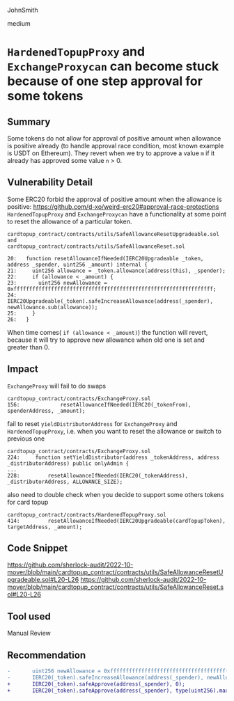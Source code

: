 JohnSmith

medium

# `HardenedTopupProxy` and `ExchangeProxycan` can become stuck because of one step approval for some tokens

## Summary
Some tokens do not allow for approval of positive amount when allowance is positive already (to handle approval race condition, most known example is USDT on Ethereum).
They revert when we try to approve a value `m` if it already has approved some value `n` > 0.
## Vulnerability Detail
Some ERC20 forbid the approval of positive amount when the allowance is positive:
<https://github.com/d-xo/weird-erc20#approval-race-protections>
`HardenedTopupProxy` and `ExchangeProxycan` have a functionality at some point to reset the allowance of a particular token.

  ```solidity
cardtopup_contract/contracts/utils/SafeAllowanceResetUpgradeable.sol
and
cardtopup_contract/contracts/utils/SafeAllowanceReset.sol

20:   function resetAllowanceIfNeeded(IERC20Upgradeable _token, address _spender, uint256 _amount) internal {
21:     uint256 allowance = _token.allowance(address(this), _spender);
22:     if (allowance < _amount) {
23:       uint256 newAllowance = 0xffffffffffffffffffffffffffffffffffffffffffffffffffffffffffffffff;
24:       IERC20Upgradeable(_token).safeIncreaseAllowance(address(_spender), newAllowance.sub(allowance));
25:     }
26:   }
```

When time comes( `if (allowance < _amount)`) the function will revert, because it will try to approve new allowance when old one is set and greater than 0.

## Impact
`ExchangeProxy` will fail to do swaps
```solidity
cardtopup_contract/contracts/ExchangeProxy.sol
156:             resetAllowanceIfNeeded(IERC20(_tokenFrom), spenderAddress, _amount);
```

fail to reset `yieldDistributorAddress` for `ExchangeProxy` and `HardenedTopupProxy`, i.e. when you want to reset the allowance or switch to previous one
```solidity
cardtopup_contract/contracts/ExchangeProxy.sol
224:     function setYieldDistributor(address _tokenAddress, address _distributorAddress) public onlyAdmin {
...
228:         resetAllowanceIfNeeded(IERC20(_tokenAddress), _distributorAddress, ALLOWANCE_SIZE);
```

also need to double check when you decide to support some others tokens for card topup
```solidity
cardtopup_contract/contracts/HardenedTopupProxy.sol
414:         resetAllowanceIfNeeded(IERC20Upgradeable(cardTopupToken), targetAddress, _amount);
```

## Code Snippet
https://github.com/sherlock-audit/2022-10-mover/blob/main/cardtopup_contract/contracts/utils/SafeAllowanceResetUpgradeable.sol#L20-L26
https://github.com/sherlock-audit/2022-10-mover/blob/main/cardtopup_contract/contracts/utils/SafeAllowanceReset.sol#L20-L26
## Tool used

Manual Review

## Recommendation
```diff
-       uint256 newAllowance = 0xffffffffffffffffffffffffffffffffffffffffffffffffffffffffffffffff;
-       IERC20(_token).safeIncreaseAllowance(address(_spender), newAllowance.sub(allowance));
+       IERC20(_token).safeApprove(address(_spender), 0);
+       IERC20(_token).safeApprove(address(_spender), type(uint256).max);
```